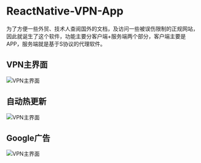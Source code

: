 # ReactNative-VPN-App
为了方便一些外贸、技术人查阅国外的文档，及访问一些被误伤限制的正规网站，因此就诞生了这个软件，功能主要分客户端+服务端两个部分，客户端主要是APP，服务端就是基于S协议的代理软件。


## VPN主界面
![VPN主界面](https://raw.githubusercontent.com/microfisher/ReactNative-VPN-App/master/%E4%B8%BB%E7%95%8C%E9%9D%A2.png)


## 自动热更新
![VPN主界面](https://raw.githubusercontent.com/microfisher/ReactNative-VPN-App/master/%E8%87%AA%E5%8A%A8%E7%83%AD%E6%9B%B4%E6%96%B0.png)


## Google广告
![VPN主界面](https://raw.githubusercontent.com/microfisher/ReactNative-VPN-App/master/Google%E5%B9%BF%E5%91%8A.png)
